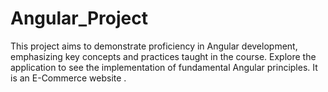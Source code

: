 # Angular_Project
 This project aims to demonstrate proficiency in Angular development, emphasizing key concepts and practices taught in the course. Explore the application to see the implementation of fundamental Angular principles. 
It is an E-Commerce website . 
